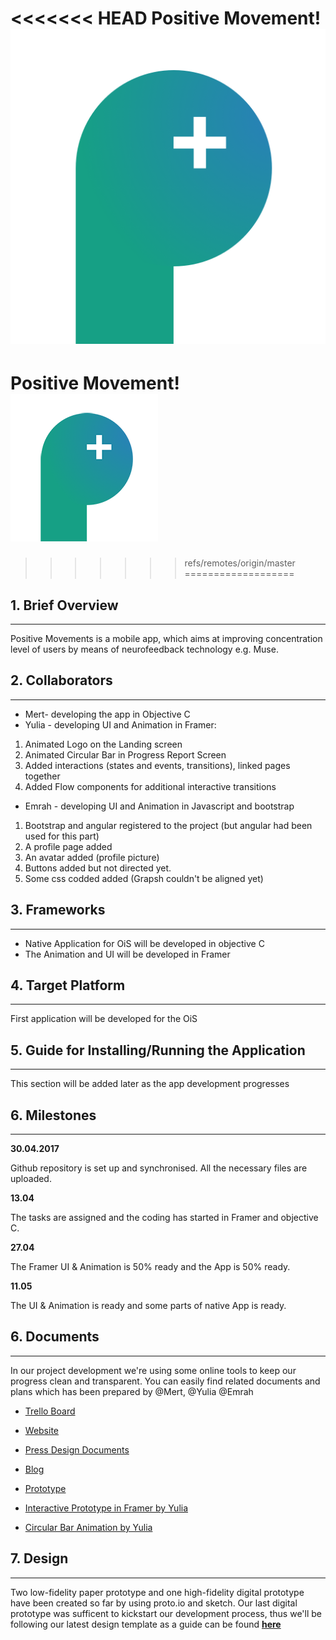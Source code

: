 <<<<<<< HEAD
Positive Movement!
![alt tag](https://github.com/positivem/app-design/blob/master/Project/images/Logo512px.png)
=======
# Positive Movement! ![alt tag](https://github.com/positivem/app-design/blob/master/Project/images/Logo_3cm.png)

>>>>>>> refs/remotes/origin/master
===================

## 1. Brief Overview
-----------------
Positive Movements is a mobile app, which aims at improving concentration level of users by means of neurofeedback technology e.g. Muse.

## 2. Collaborators
---------------
* Mert- developing the app in Objective C
* Yulia - developing UI and Animation in Framer:
 1. Animated Logo on the Landing screen
 2. Animated Circular Bar in Progress Report Screen
 3. Added interactions (states and events, transitions), linked pages together
 4. Added Flow components for additional interactive transitions
 
* Emrah - developing UI and Animation in Javascript and bootstrap
1. Bootstrap and angular registered to the project (but angular had been used for this part)
2. A profile page added
3. An avatar added (profile picture)
4. Buttons added but not directed yet.
5. Some css codded added (Grapsh couldn't be aligned yet)

## 3. Frameworks
-----------
* Native Application for OiS will be developed in objective C
* The Animation and UI will be developed in Framer

## 4. Target Platform
----------------
First application will be developed for the OiS

## 5. Guide for Installing/Running the Application
----------------
This section will be added later as the app development progresses

## 6. Milestones
-----------------

**30.04.2017**

Github repository is set up and synchronised. All the necessary files are uploaded. 

**13.04**

The tasks are assigned and the coding has started in Framer and objective C.

**27.04**

The Framer UI & Animation is 50% ready and the App is 50% ready.

**11.05**

The UI & Animation is ready and some parts of native App is ready.


## 6. Documents
-------------
In our project development we're using some online tools to keep our progress clean and transparent. You can easily find related documents and plans which has been prepared by @Mert, @Yulia @Emrah

* [Trello Board](https://trello.com/b/868WanR1/positive-movement) 

* [Website](http://positivemovement.me)

* [Press Design Documents](https://www.dropbox.com/sh/jaspzx5wz3h3xm2/AADxs-rzgzKtAVFmeAhm_JD4a?dl=0)

* [Blog](http://medium.com/positive-movement)

* [Prototype](https://pr.to/3ASLD1/)

* [Interactive Prototype in Framer by Yulia](https://framer.cloud/CARFv/1)

* [Circular Bar Animation by Yulia](https://framer.cloud/hsiDE)


## 7. <i class="icon-pencil"></i>Design
-------------

Two low-fidelity paper prototype and one high-fidelity digital prototype have been created so far by using proto.io and sketch.
Our last digital prototype was sufficent to kickstart our development process, thus we'll be following our latest design template as a guide can be found [**here**](https://pr.to/3ASLD1/)
